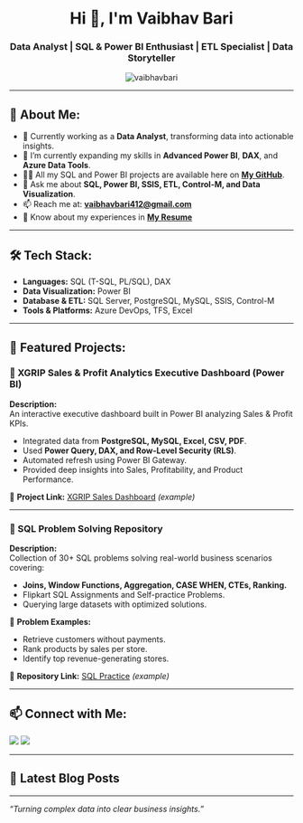
<h1 align="center">Hi 👋, I'm Vaibhav Bari</h1>
<h3 align="center">Data Analyst | SQL & Power BI Enthusiast | ETL Specialist | Data Storyteller</h3>

<p align="center">
  <img src="https://komarev.com/ghpvc/?username=vaibhavbari&label=Profile%20views&color=0e75b6&style=flat" alt="vaibhavbari" />
</p>

---

## 💫 About Me:
- 🔭 Currently working as a **Data Analyst**, transforming data into actionable insights.
- 🌱 I’m currently expanding my skills in **Advanced Power BI**, **DAX**, and **Azure Data Tools**.
- 👨‍💻 All my SQL and Power BI projects are available here on **[My GitHub](https://github.com/vaibhavbari412)**.
- 💬 Ask me about **SQL, Power BI, SSIS, ETL, Control-M, and Data Visualization**.
- 📫 Reach me at: **vaibhavbari412@gmail.com**
- 📄 Know about my experiences in **[My Resume](./Data%20Analyst%20Resume.pdf)**

---

## 🛠️ Tech Stack:
- **Languages:** SQL (T-SQL, PL/SQL), DAX
- **Data Visualization:** Power BI
- **Database & ETL:** SQL Server, PostgreSQL, MySQL, SSIS, Control-M
- **Tools & Platforms:** Azure DevOps, TFS, Excel

---

## 🚀 Featured Projects:

### 📌 XGRIP Sales & Profit Analytics Executive Dashboard (Power BI)
**Description:**  
An interactive executive dashboard built in Power BI analyzing Sales & Profit KPIs.

- Integrated data from **PostgreSQL, MySQL, Excel, CSV, PDF**.
- Used **Power Query, DAX, and Row-Level Security (RLS)**.
- Automated refresh using Power BI Gateway.
- Provided deep insights into Sales, Profitability, and Product Performance.

🔗 **Project Link:** [XGRIP Sales Dashboard](https://github.com/vaibhavbari412/XGRIP) *(example)*

---

### 📌 SQL Problem Solving Repository

**Description:**  
Collection of 30+ SQL problems solving real-world business scenarios covering:

- **Joins, Window Functions, Aggregation, CASE WHEN, CTEs, Ranking.**
- Flipkart SQL Assignments and Self-practice Problems.
- Querying large datasets with optimized solutions.

🔗 **Problem Examples:**

- Retrieve customers without payments.
- Rank products by sales per store.
- Identify top revenue-generating stores.

🔗 **Repository Link:** [SQL Practice](https://github.com/vaibhavbari412/Swiggy) *(example)*

---

## 📫 Connect with Me:
<p align="left">
<a href="mailto:vaibhavbari412@gmail.com"><img src="https://img.shields.io/badge/-vaibhavbari412@gmail.com-c14438?style=flat-square&logo=Gmail&logoColor=white"/></a>
<a href="https://www.linkedin.com/in/your-linkedin/" target="blank"><img src="https://img.shields.io/badge/-LinkedIn-blue?style=flat-square&logo=Linkedin&logoColor=white"/></a>
</p>

---

## 📝 Latest Blog Posts
<!-- BLOG-POST-LIST:START -->
<!-- BLOG-POST-LIST:END -->

---

*“Turning complex data into clear business insights.”*
